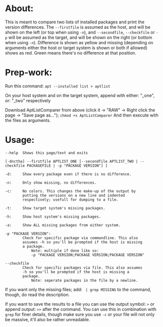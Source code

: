 # About:
This is meant to compare two lists of installed packages and print the version differences. The `--firstfile` is assumed as the host, and will be shown on the left (or top when using `-n`), and `--secondfile`, `--checkfile` or `-p` will be assumed as the target, and will be shown on the right (or bottom when using `-n`). Difference is shown as yellow and missing (depending on arguments either the host or target system is shown or both if allowed) shows as red. Green means there's no difference at that position.

# Prep-work:
Run this command:
`apt --installed list > aptlist`
    
On your host system and on the target system, append with either: "_one", or: "_two" respectively

Download AptListComparer from above (click it -> "RAW" -> Right click the page -> "Save page as...");
`chmod +x AptListComparer`
And then execute with the files as arguments.

# Usage:
    --help  Shows this page/text and exits
    
`[-dnctha] --firstfile APTLIST_ONE [--secondfile APTLIST_TWO | --checkfile PACKAGEFILE | -p "PACKAGE VERSION"] ]`
    

    -d:     Show every package even if there is no difference.
    
    -n:     Only show missing, no differences.
            
    -c:     No colors. This changes the make-up of the output by
            putting the versions on a new line and indented
            respectively; usefull for dumping to a file.
    
    -t:     Show target system's missing packages.
    
    -h:     Show host system's missing packages.
    
    -a:     Show ALL missing packages from either system.
    
    -p "PACKAGE VERSION":
            Check for specific package via commandline. This also
            assumes -h so you'll be prompted if the host is missing
            a package.
                Note: multiple if done like so:
                -p "PACKAGE VERSION;PACKAGE VERSION;PACKAGE VERSION"
    
    --checkfile
            Check for specific packages via file. This also assumes
            -h so you'll be prompted if the host is missing a
            package.
                Note: seperate packages in the file by a newline.

If you want only the missing files; add: ` | grep MISSING` to the command, though, do read the description.

If you want to save the results to a file you can use the output symbol: `>` or append output: `>>` after the command. You can use this in combination with `grep` for finer details, though make sure you use `-c` or your file will not only be massive, it'll also be rather unreadable.
